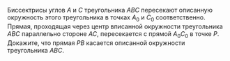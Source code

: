 Биссектрисы углов $A$ и $C$ треугольника $ABC$ пересекают описанную 
окружность этого треугольника в точках $A_0$ и $C_0$ соответственно.
Прямая, проходящая через центр вписанной окружности треугольника
$ABC$ параллельно стороне $AC$, пересекается с прямой $A_0C_0$ в точке 
$P$. Докажите, что прямая $PB$ касается описанной окружности треугольника $ABC$.